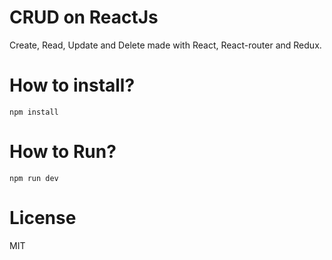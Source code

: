 # CRUD on ReactJs
Create, Read, Update and Delete made with React, React-router and Redux. 

# How to install? 
`npm install`

# How to Run?
`npm run dev`

# License
MIT